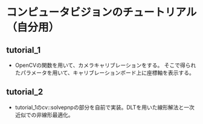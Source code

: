 # コンピュータビジョンのチュートリアル（自分用）

## tutorial_1
- OpenCVの関数を用いて、カメラキャリブレーションをする。
そこで得られたパラメータを用いて、キャリブレーションボード上に座標軸を表示する。

## tutorial_2
- tutorial_1のcv::solvepnpの部分を自前で実装。DLTを用いた線形解法と一次近似での非線形最適化。